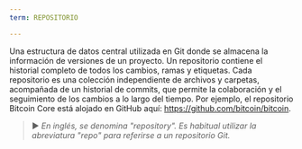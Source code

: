 ```yaml
---
term: REPOSITORIO

---
```

Una estructura de datos central utilizada en Git donde se almacena la información de versiones de un proyecto. Un repositorio contiene el historial completo de todos los cambios, ramas y etiquetas. Cada repositorio es una colección independiente de archivos y carpetas, acompañada de un historial de commits, que permite la colaboración y el seguimiento de los cambios a lo largo del tiempo. Por ejemplo, el repositorio Bitcoin Core está alojado en GitHub aquí: https://github.com/bitcoin/bitcoin.

> ► *En inglés, se denomina "repository". Es habitual utilizar la abreviatura "repo" para referirse a un repositorio Git.*